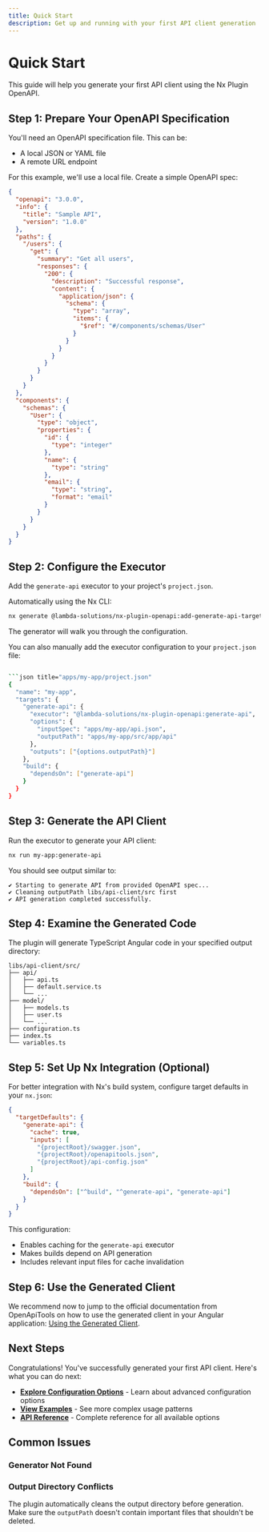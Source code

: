 ```yaml
---
title: Quick Start
description: Get up and running with your first API client generation
---
```


# Quick Start

This guide will help you generate your first API client using the Nx Plugin OpenAPI.

## Step 1: Prepare Your OpenAPI Specification

You'll need an OpenAPI specification file. This can be:
- A local JSON or YAML file
- A remote URL endpoint

For this example, we'll use a local file. Create a simple OpenAPI spec:

```json title="apps/my-app/swagger.json"
{
  "openapi": "3.0.0",
  "info": {
    "title": "Sample API",
    "version": "1.0.0"
  },
  "paths": {
    "/users": {
      "get": {
        "summary": "Get all users",
        "responses": {
          "200": {
            "description": "Successful response",
            "content": {
              "application/json": {
                "schema": {
                  "type": "array",
                  "items": {
                    "$ref": "#/components/schemas/User"
                  }
                }
              }
            }
          }
        }
      }
    }
  },
  "components": {
    "schemas": {
      "User": {
        "type": "object",
        "properties": {
          "id": {
            "type": "integer"
          },
          "name": {
            "type": "string"
          },
          "email": {
            "type": "string",
            "format": "email"
          }
        }
      }
    }
  }
}
```

## Step 2: Configure the Executor

Add the `generate-api` executor to your project's `project.json`.

Automatically using the Nx CLI:

```bash
nx generate @lambda-solutions/nx-plugin-openapi:add-generate-api-target
```

The generator will walk you through the configuration.

You can also manually add the executor configuration to your `project.json` file:

```bash

```json title="apps/my-app/project.json"
{
  "name": "my-app",
  "targets": {
    "generate-api": {
      "executor": "@lambda-solutions/nx-plugin-openapi:generate-api",
      "options": {
        "inputSpec": "apps/my-app/api.json",
        "outputPath": "apps/my-app/src/app/api"
      },
      "outputs": ["{options.outputPath}"]
    },
    "build": {
      "dependsOn": ["generate-api"]
    }
  }
}
```



## Step 3: Generate the API Client

Run the executor to generate your API client:

```bash
nx run my-app:generate-api
```

You should see output similar to:

```
✔ Starting to generate API from provided OpenAPI spec...
✔ Cleaning outputPath libs/api-client/src first
✔ API generation completed successfully.
```

## Step 4: Examine the Generated Code

The plugin will generate TypeScript Angular code in your specified output directory:

```
libs/api-client/src/
├── api/
│   ├── api.ts
│   ├── default.service.ts
│   └── ...
├── model/
│   ├── models.ts
│   ├── user.ts
│   └── ...
├── configuration.ts
├── index.ts
└── variables.ts
```




## Step 5: Set Up Nx Integration (Optional)

For better integration with Nx's build system, configure target defaults in your `nx.json`:

```json title="nx.json"
{
  "targetDefaults": {
    "generate-api": {
      "cache": true,
      "inputs": [
        "{projectRoot}/swagger.json",
        "{projectRoot}/openapitools.json",
        "{projectRoot}/api-config.json"
      ]
    },
    "build": {
      "dependsOn": ["^build", "^generate-api", "generate-api"]
    }
  }
}
```

This configuration:
- Enables caching for the `generate-api` executor
- Makes builds depend on API generation
- Includes relevant input files for cache invalidation

## Step 6: Use the Generated Client
We recommend now to jump to the official documentation from OpenApiTools on how to use the generated client in your Angular application: [Using the Generated Client](https://openapi-generator.tech/docs/generators/typescript-angular#using-the-generated-client).

## Next Steps

Congratulations! You've successfully generated your first API client. Here's what you can do next:

- **[Explore Configuration Options](/usage/configuration/)** - Learn about advanced configuration options
- **[View Examples](/usage/examples/)** - See more complex usage patterns
- **[API Reference](/reference/generate-api/)** - Complete reference for all available options

## Common Issues

### Generator Not Found

### Output Directory Conflicts

The plugin automatically cleans the output directory before generation. Make sure the `outputPath` doesn't contain important files that shouldn't be deleted.
